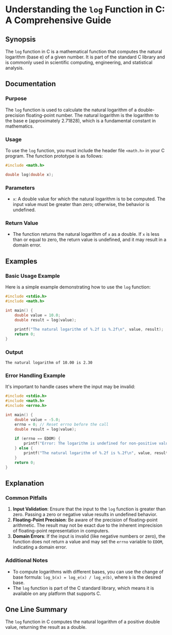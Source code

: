 <!--
Meta Description: # Understanding the `log` Function in C: A Comprehensive Guide ## Synopsis The `log` function in C is a mathematical function that computes the natura...
Meta Keywords: value, function, log, logarithm, double
-->

# Understanding the `log` Function in C: A Comprehensive Guide

## Synopsis
The `log` function in C is a mathematical function that computes the natural logarithm (base e) of a given number. It is part of the standard C library and is commonly used in scientific computing, engineering, and statistical analysis.

## Documentation
### Purpose
The `log` function is used to calculate the natural logarithm of a double-precision floating-point number. The natural logarithm is the logarithm to the base e (approximately 2.71828), which is a fundamental constant in mathematics.

### Usage
To use the `log` function, you must include the header file `<math.h>` in your C program. The function prototype is as follows:

```c
#include <math.h>

double log(double x);
```

### Parameters
- `x`: A double value for which the natural logarithm is to be computed. The input value must be greater than zero; otherwise, the behavior is undefined.

### Return Value
- The function returns the natural logarithm of `x` as a double. If `x` is less than or equal to zero, the return value is undefined, and it may result in a domain error.

## Examples
### Basic Usage Example
Here is a simple example demonstrating how to use the `log` function:

```c
#include <stdio.h>
#include <math.h>

int main() {
    double value = 10.0;
    double result = log(value);
    
    printf("The natural logarithm of %.2f is %.2f\n", value, result);
    return 0;
}
```

### Output
```
The natural logarithm of 10.00 is 2.30
```

### Error Handling Example
It's important to handle cases where the input may be invalid:

```c
#include <stdio.h>
#include <math.h>
#include <errno.h>

int main() {
    double value = -5.0;
    errno = 0; // Reset errno before the call
    double result = log(value);
    
    if (errno == EDOM) {
        printf("Error: The logarithm is undefined for non-positive values.\n");
    } else {
        printf("The natural logarithm of %.2f is %.2f\n", value, result);
    }
    return 0;
}
```

## Explanation
### Common Pitfalls
1. **Input Validation**: Ensure that the input to the `log` function is greater than zero. Passing a zero or negative value results in undefined behavior.
2. **Floating-Point Precision**: Be aware of the precision of floating-point arithmetic. The result may not be exact due to the inherent imprecision of floating-point representation in computers.
3. **Domain Errors**: If the input is invalid (like negative numbers or zero), the function does not return a value and may set the `errno` variable to `EDOM`, indicating a domain error.

### Additional Notes
- To compute logarithms with different bases, you can use the change of base formula: `log_b(x) = log_e(x) / log_e(b)`, where `b` is the desired base.
- The `log` function is part of the C standard library, which means it is available on any platform that supports C.

## One Line Summary
The `log` function in C computes the natural logarithm of a positive double value, returning the result as a double.